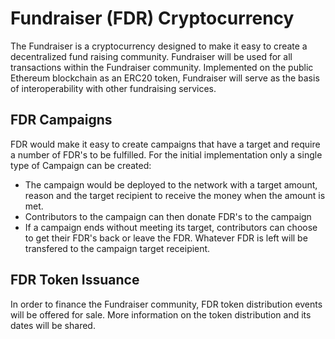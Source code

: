 # Fundraiser (FDR) Cryptocurrency
The Fundraiser is a cryptocurrency designed to make it easy to create a decentralized fund raising community. Fundraiser will be used for all transactions within the Fundraiser community. Implemented on the public Ethereum blockchain as an ERC20 token, Fundraiser will serve as the basis of interoperability with other fundraising services.

## FDR Campaigns
FDR would make it easy to create campaigns that have a target and require a number of FDR's to be fulfilled.
For the initial implementation only a single type of Campaign can be created:
- The campaign would be deployed to the network with a target amount, reason and the target recipient to receive the money when the amount is met.
- Contributors to the campaign can then donate FDR's to the campaign
- If a campaign ends without meeting its target, contributors can choose to get their FDR's back or leave the FDR. Whatever FDR is left will be transfered to the campaign target receipient.

## FDR Token Issuance
In order to finance the Fundraiser community, FDR token distribution events will be offered for sale.
More information on the token distribution and its dates will be shared.